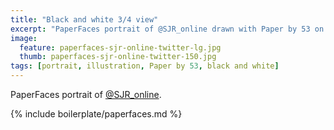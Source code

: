 ```yaml
---
title: "Black and white 3/4 view"
excerpt: "PaperFaces portrait of @SJR_online drawn with Paper by 53 on an iPad."
image: 
  feature: paperfaces-sjr-online-twitter-lg.jpg
  thumb: paperfaces-sjr-online-twitter-150.jpg
tags: [portrait, illustration, Paper by 53, black and white]
---
```


PaperFaces portrait of [@SJR_online](http://twitter.com/SJR_online).

{% include boilerplate/paperfaces.md %}